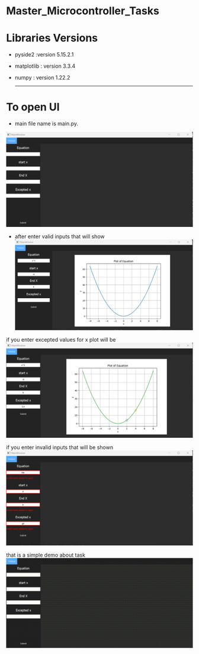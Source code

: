 # Master_Microcontroller_Tasks
   
# Libraries Versions

- pyside2 :version 5.15.2.1
- matplotlib : version 3.3.4

- numpy :  version 1.22.2

  ------


# To open UI

- main file name is main.py.

![](screenshoots/initial_GUI.png)

- after enter valid inputs that will show
![](screenshoots/plotting_GUI.png)

if you enter excepted values for x plot will be 
![](screenshoots/excepted_GUI.png)

if you enter invalid inputs that will be shown
![](screenshoots/invalid_GUI.png)

that is a simple demo about task
![](screenshoots/demo.gif)

